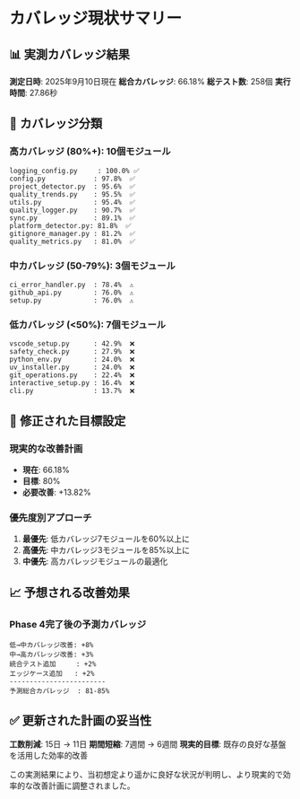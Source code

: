 # カバレッジ現状サマリー

## 📊 実測カバレッジ結果

**測定日時**: 2025年9月10日現在
**総合カバレッジ**: 66.18%
**総テスト数**: 258個
**実行時間**: 27.86秒

## 🎯 カバレッジ分類

### 高カバレッジ (80%+): 10個モジュール
```
logging_config.py     : 100.0% ✅
config.py            : 97.8%  ✅
project_detector.py  : 95.6%  ✅
quality_trends.py    : 95.5%  ✅
utils.py             : 95.4%  ✅
quality_logger.py    : 90.7%  ✅
sync.py              : 89.1%  ✅
platform_detector.py: 81.8%  ✅
gitignore_manager.py : 81.2%  ✅
quality_metrics.py   : 81.0%  ✅
```

### 中カバレッジ (50-79%): 3個モジュール
```
ci_error_handler.py  : 78.4%  ⚠️
github_api.py        : 76.0%  ⚠️
setup.py             : 76.0%  ⚠️
```

### 低カバレッジ (<50%): 7個モジュール
```
vscode_setup.py      : 42.9%  ❌
safety_check.py      : 27.9%  ❌
python_env.py        : 24.0%  ❌
uv_installer.py      : 24.0%  ❌
git_operations.py    : 22.4%  ❌
interactive_setup.py : 16.4%  ❌
cli.py               : 13.7%  ❌
```

## 🎯 修正された目標設定

### 現実的な改善計画
- **現在**: 66.18%
- **目標**: 80%
- **必要改善**: +13.82%

### 優先度別アプローチ
1. **最優先**: 低カバレッジ7モジュールを60%以上に
2. **高優先**: 中カバレッジ3モジュールを85%以上に
3. **中優先**: 高カバレッジモジュールの最適化

## 📈 予想される改善効果

### Phase 4完了後の予測カバレッジ
```
低→中カバレッジ改善: +8%
中→高カバレッジ改善: +3%
統合テスト追加     : +2%
エッジケース追加   : +2%
------------------------
予測総合カバレッジ  : 81-85%
```

## ✅ 更新された計画の妥当性

**工数削減**: 15日 → 11日
**期間短縮**: 7週間 → 6週間
**現実的目標**: 既存の良好な基盤を活用した効率的改善

この実測結果により、当初想定より遥かに良好な状況が判明し、より現実的で効率的な改善計画に調整されました。